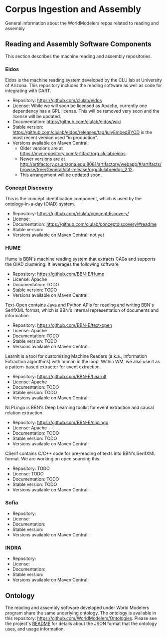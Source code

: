 # Corpus Ingestion and Assembly
General information about the WorldModelers repos related to reading and assembly

## Reading and Assembly Software Components

This section describes the machine reading and assembly repositories.

### Eidos

Eidos is the machine reading system developed by the CLU lab at University of Arizona. This repository includes the reading software as well as code for integrating with DART.

- Repository: https://github.com/clulab/eidos
- License: While we will soon be licensed as Apache, currently one dependency has a GPL license. This will be removed very soon and the license will be updated.
- Documentation: https://github.com/clulab/eidos/wiki
- Stable version: https://github.com/clulab/eidos/releases/tag/julyEmbedBYOD is the most recent version used "in production".
- Versions available on Maven Central:
  - Older versions are at https://mvnrepository.com/artifact/org.clulab/eidos.
  - Newer versions are at http://artifactory.cs.arizona.edu:8081/artifactory/webapp/#/artifacts/browse/tree/General/sbt-release/org/clulab/eidos_2.12.
  - This arrangement will be updated soon.

### Concept Discovery

This is the concept identification component, which is used by the ontology-in-a-day (OIAD) system.

- Repository: https://github.com/clulab/conceptdiscovery/
- License: 
- Documentation: https://github.com/clulab/conceptdiscovery/#readme
- Stable version: 
- Versions available on Maven Central: not yet

### HUME

Hume is BBN's machine reading system that extracts CAGs and supports the OIAD clustering. It leverages the following software
- Repository: https://github.com/BBN-E/Hume
- License: Apache
- Documentation: TODO
- Stable version: TODO 
- Versions available on Maven Central:

Text-Open contains Java and Python APIs for reading and writing BBN's SerifXML format, which is BBN's internal representation of documents and information.
- Repository: https://github.com/BBN-E/text-open
- License: Apache
- Documentation: TODO
- Stable version: TODO
- Versions available on Maven Central:

LearnIt is a tool for customizing Machine Readers (a.k.a., Information Extraction algorithms) with human in the loop. Within WM, we also use it as a pattern-based extractor for event extraction.
- Repository: https://github.com/BBN-E/LearnIt
- License: Apache
- Documentation: TODO
- Stable version: TODO
- Versions available on Maven Central:

NLPLingo is BBN's Deep Learning toolkit for event extraction and causal relation extraction.
- Repository: https://github.com/BBN-E/nlplingo
- License: Apache
- Documentation: TODO
- Stable version: TODO
- Versions available on Maven Central:

CSerif contains C/C++ code for pre-reading of texts into BBN's SerifXML format. We are working on open sourcing this.
- Repository: TODO
- License: TODO
- Documentation: TODO
- Stable version: TODO
- Versions available on Maven Central:

### Sofia

- Repository: 
- License: 
- Documentation: 
- Stable version: 
- Versions available on Maven Central:

### INDRA

- Repository: 
- License: 
- Documentation: 
- Stable version: 
- Versions available on Maven Central:

## Ontology

The reading and assembly software developed under World Modelers program share the same underlying ontology. The ontology is available in this repository: https://github.com/WorldModelers/Ontologies. Please see the project's [README](https://github.com/WorldModelers/Ontologies/blob/master/README.md) for details about the JSON format that the ontology uses, and usage information.
